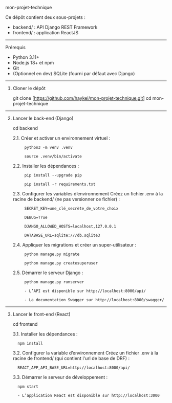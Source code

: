 mon-projet-technique

Ce dépôt contient deux sous-projets :

- backend/ : API Django REST Framework
- frontend/ : application ReactJS

---

Prérequis

- Python 3.11+
- Node.js 18+ et npm
- Git
- (Optionnel en dev) SQLite (fourni par défaut avec Django)

---

1. Cloner le dépôt

     git clone [https://github.com/haykel/mon-projet-technique.git]
     cd mon-projet-technique

---

2. Lancer le back-end (Django)

      cd backend

      2.1. Créer et activer un environnement virtuel :

            python3 -m venv .venv

            source .venv/bin/activate

      2.2. Installer les dépendances :

            pip install --upgrade pip
   
            pip install -r requirements.txt

      2.3. Configurer les variables d’environnement
            Créez un fichier .env à la racine de backend/ (ne pas versionner ce fichier) :

            SECRET_KEY=une_clé_secrète_de_votre_choix
   
            DEBUG=True
   
            DJANGO_ALLOWED_HOSTS=localhost,127.0.0.1
   
            DATABASE_URL=sqlite:///db.sqlite3

      2.4. Appliquer les migrations et créer un super-utilisateur :

            python manage.py migrate
   
            python manage.py createsuperuser

      2.5. Démarrer le serveur Django :

            python manage.py runserver

            - L’API est disponible sur http://localhost:8000/api/
   
            - La documentation Swagger sur http://localhost:8000/swagger/

---

3. Lancer le front-end (React)

      cd frontend

      3.1. Installer les dépendances :

         npm install

      3.2. Configurer la variable d’environnement
         Créez un fichier .env à la racine de frontend/ (qui contient l'url de base de DRF) :

         REACT_APP_API_BASE_URL=http://localhost:8000/api/

      3.3. Démarrer le serveur de développement :

         npm start

         - L’application React est disponible sur http://localhost:3000

